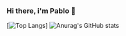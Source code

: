### Hi there, i'm Pablo 👋


<!--
**marreropd/marreropd** is a ✨ _special_ ✨ repository because its `README.md` (this file) appears on your GitHub profile.

Here are some ideas to get you started:

- 🔭 I’m currently working on ...
- 🌱 I’m currently learning ...
- 👯 I’m looking to collaborate on ...
- 🤔 I’m looking for help with ...
- 💬 Ask me about ...
- 📫 How to reach me: ...
- 😄 Pronouns: ...
- ⚡ Fun fact: ...
-->
[![Top Langs](https://github-readme-stats.vercel.app/api/top-langs/?username=marreropd&layout=compact)]
![Anurag's GitHub stats](https://github-readme-stats.vercel.app/api?username=marreropd&show_icons=true&theme=radical)
